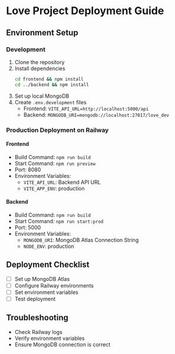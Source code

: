 # Love Project Deployment Guide

## Environment Setup

### Development
1. Clone the repository
2. Install dependencies
   ```bash
   cd frontend && npm install
   cd ../backend && npm install
   ```
3. Set up local MongoDB
4. Create `.env.development` files
   - Frontend: `VITE_API_URL=http://localhost:5000/api`
   - Backend: `MONGODB_URI=mongodb://localhost:27017/love_dev`

### Production Deployment on Railway

#### Frontend
- Build Command: `npm run build`
- Start Command: `npm run preview`
- Port: 8080
- Environment Variables:
  - `VITE_API_URL`: Backend API URL
  - `VITE_APP_ENV`: production

#### Backend
- Build Command: `npm run build`
- Start Command: `npm run start:prod`
- Port: 5000
- Environment Variables:
  - `MONGODB_URI`: MongoDB Atlas Connection String
  - `NODE_ENV`: production

## Deployment Checklist
- [ ] Set up MongoDB Atlas
- [ ] Configure Railway environments
- [ ] Set environment variables
- [ ] Test deployment

## Troubleshooting
- Check Railway logs
- Verify environment variables
- Ensure MongoDB connection is correct

